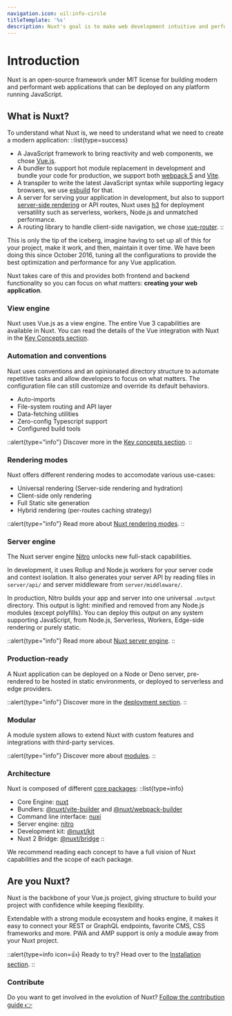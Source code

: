 ```yaml
---
navigation.icon: uil:info-circle
titleTemplate: '%s'
description: Nuxt's goal is to make web development intuitive and performant with a great DX in mind.
---
```


# Introduction

Nuxt is an open-source framework under MIT license for building modern and performant web applications that can be deployed on any platform running JavaScript.

## What is Nuxt?

To understand what Nuxt is, we need to understand what we need to create a modern application:
::list{type=success}

- A JavaScript framework to bring reactivity and web components, we chose [Vue.js](https://v3.vuejs.org).
- A bundler to support hot module replacement in development and bundle your code for production, we support both [webpack 5](https://webpack.js.org/) and [Vite](https://vitejs.dev/).
- A transpiler to write the latest JavaScript syntax while supporting legacy browsers, we use [esbuild](https://esbuild.github.io) for that.
- A server for serving your application in development, but also to support [server-side rendering](https://vuejs.org/api/ssr.html#server-side-rendering-api) or API routes, Nuxt uses [h3](https://github.com/unjs/h3) for deployment versatility such as serverless, workers, Node.js and unmatched performance.
- A routing library to handle client-side navigation, we chose [vue-router](https://router.vuejs.org/).
::

This is only the tip of the iceberg, imagine having to set up all of this for your project, make it work, and then, maintain it over time. We have been doing this since October 2016, tuning all the configurations to provide the best optimization and performance for any Vue application.

Nuxt takes care of this and provides both frontend and backend functionality so you can focus on what matters: **creating your web application**.

### View engine

Nuxt uses Vue.js as a view engine. The entire Vue 3 capabilities are available in Nuxt. You can read the details of the Vue integration with Nuxt in the [Key Concepts section](/concepts/vuejs-development).

### Automation and conventions

Nuxt uses conventions and an opinionated directory structure to automate repetitive tasks and allow developers to focus on what matters. The configuration file can still customize and override its default behaviors.

- Auto-imports
- File-system routing and API layer
- Data-fetching utilities
- Zero-config Typescript support
- Configured build tools

::alert{type="info"}
Discover more in the [Key concepts section](/concepts/auto-imports).
::

### Rendering modes

Nuxt offers different rendering modes to accomodate various use-cases:

- Universal rendering (Server-side rendering and hydration)
- Client-side only rendering
- Full Static site generation
- Hybrid rendering (per-routes caching strategy)

::alert{type="info"}
Read more about [Nuxt rendering modes](/concepts/rendering-modes).
::

### Server engine

The Nuxt server engine [Nitro](https://nitro.unjs.io) unlocks new full-stack capabilities.

In development, it uses Rollup and Node.js workers for your server code and context isolation. It also generates your server API by reading files in `server/api/` and server middleware from `server/middleware/`.

In production, Nitro builds your app and server into one universal `.output` directory. This output is light: minified and removed from any Node.js modules (except polyfills). You can deploy this output on any system supporting JavaScript, from Node.js, Serverless, Workers, Edge-side rendering or purely static.

::alert{type="info"}
Read more about [Nuxt server engine](/guide/concepts/server-engine).
::

### Production-ready

A Nuxt application can be deployed on a Node or Deno server, pre-rendered to be hosted in static environments, or deployed to serverless and edge providers.

::alert{type="info"}
Discover more in the [deployment section](/getting-started/deployment).
::

### Modular

A module system allows to extend Nuxt with custom features and integrations with third-party services.

::alert{type="info"}
Discover more about [modules](/concepts/modules).
::

### Architecture

Nuxt is composed of different [core packages](https://github.com/nuxt/framework/tree/main/packages):
::list{type=info}

- Core Engine: [nuxt](https://github.com/nuxt/framework/tree/main/packages/nuxt)
- Bundlers: [@nuxt/vite-builder](https://github.com/nuxt/framework/tree/main/packages/vite) and [@nuxt/webpack-builder](https://github.com/nuxt/framework/tree/main/packages/webpack)
- Command line interface: [nuxi](https://github.com/nuxt/framework/tree/main/packages/nuxi)
- Server engine: [nitro](https://github.com/unjs/nitro)
- Development kit: [@nuxt/kit](https://github.com/nuxt/framework/tree/main/packages/kit)
- Nuxt 2 Bridge: [@nuxt/bridge](https://github.com/nuxt/bridge)
::

We recommend reading each concept to have a full vision of Nuxt capabilities and the scope of each package.

## Are you Nuxt?

Nuxt is the backbone of your Vue.js project, giving structure to build your project with confidence while keeping flexibility.

Extendable with a strong module ecosystem and hooks engine, it makes it easy to connect your REST or GraphQL endpoints, favorite CMS, CSS frameworks and more. PWA and AMP support is only a module away from your Nuxt project.

::alert{type=info icon=👍}
Ready to try? Head over to the [Installation section](/getting-started/quick-start).
::

### Contribute

Do you want to get involved in the evolution of Nuxt? [Follow the contribution guide 👉](/community/contribution)
